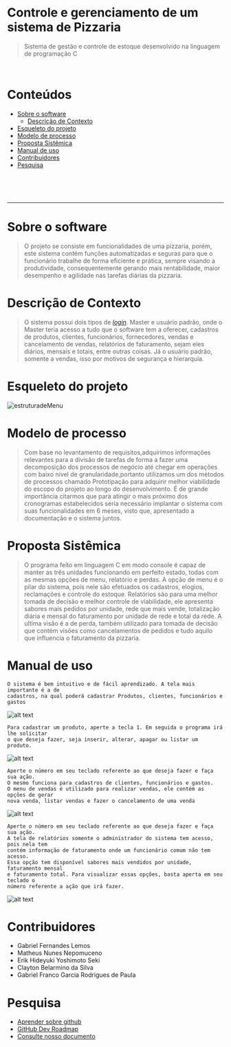 <!-- #Obrigado por nos visitar !!,
     #Caso obtenha mais idéias e sugestões e queira propor 
     #ao melhoramento do nosso Readme.md, compartilhe(Folk).
                      :S
-->


# Controle e gerenciamento de um sistema de Pizzaria 
> Sistema de gestão e controle de estoque desenvolvido na linguagem de programação C

<br/>

<!--Conteúdos/Sumário-->
# Conteúdos
* [Sobre o software](#1.Sobre-o-software)
     * [Descrição de Contexto](#Descrição-de-Contexto)
* [Esqueleto do projeto](#Esqueleto-do-projeto)
* [Modelo de processo](#Modelo-de-processo)
* [Proposta Sistêmica](#Proposta-Sistêmica)
* [Manual de uso](#Manual-de-uso)
* [Contribuidores](#Contribuidores)
* [Pesquisa](#Pesquisa)

<br/>
<br/>
<br/>

***

# Sobre o software
> O projeto se consiste em funcionalidades de uma pizzaria, porém, este sistema contém funções automatizadas e seguras para que o funcionário trabalhe de forma eficiente e prática, sempre visando a produtividade, consequentemente gerando mais rentabilidade, maior desempenho e agilidade nas tarefas diárias da pizzaria.

# Descrição de Contexto 
> O sistema possui dois tipos de <i>[login](https://github.com/erikseki/Controle-e-gerenciamento-pizzaria/blob/main/Observa%C3%A7%C3%B5es.txt)</i>. Master e usuário padrão, onde o Master teria acesso a tudo que o software tem a oferecer, cadastros de produtos, clientes, funcionários, fornecedores, vendas e cancelamento de vendas, relatórios de faturamento, sejam eles diários, mensais e totais, entre outras coisas. Já o usuário padrão, somente a vendas, isso por motivos de segurança e hierarquia.

# Esqueleto do projeto
<!--chamada de imagem-->
![estruturadeMenu](https://user-images.githubusercontent.com/56083781/97179496-a57e5880-1777-11eb-9be1-dd4301592013.png)

# Modelo de processo 

> Com base no levantamento de requisitos,adquirimos informações relevantes para a divisão de tarefas de forma a fazer uma decomposição dos processos de negócio até chegar em operações com baixo nível de granularidade,portanto utilizamos um dos métodos de processos chamado Prototipação para adquirir melhor viabilidade do escopo do projeto ao longo do desenvolvimento. É de grande importância citarmos que para atingir o mais próximo dos cronogramas estabelecidos seria necessário implantar o sistema com suas funcionalidades em 6 meses, visto que, apresentado a documentação e o sistema juntos.

# Proposta Sistêmica

> O programa feito em linguagem C em modo console é capaz de manter as três unidades funcionando em perfeito estado, todas com as mesmas opções de menu, relatório e perdas. A opção de menu é o pilar do sistema, pois nele são efetuados os cadastros, elogios, reclamações e controle do estoque. Relatórios são para uma melhor tomada de decisão e melhor controle de viabilidade, ele apresenta sabores mais pedidos por unidade, rede que mais vende, totalização diária e mensal do faturamento por unidade de rede e total da rede. A ultima visão é a de perda, também utilizado para tomada de decisão que contém visões como cancelamentos de pedidos e tudo aquilo que influencia o faturamento da pizzaria.

# Manual de uso
```
O sistema é bem intuitivo e de fácil aprendizado. A tela mais importante é a de
cadastros, na qual poderá cadastrar Produtos, clientes, funcionários e gastos
```
![alt text](https://i.ibb.co/k11BYp3/tela-1.png)
```
Para cadastrar um produto, aperte a tecla 1. Em seguida o programa irá lhe solicitar
o que deseja fazer, seja inserir, alterar, apagar ou listar um produto.
```
![alt text](https://i.ibb.co/TK9Mbj7/tela2.png)
```
Aperte o número em seu teclado referente ao que deseja fazer e faça sua ação.
O mesmo funciona para cadastros de clientes, funcionários e gastos.
O menu de vendas é utilizado para realizar vendas, ele contém as opções de gerar
nova venda, listar vendas e fazer o cancelamento de uma venda
```
![alt text](https://i.ibb.co/WPG0Zjr/tela3.png)
```
Aperte o número em seu teclado referente ao que deseja fazer e faça sua ação.
A tela de relatórios somente o administrador do sistema tem acesso, pois nela tem
contém informação de faturamento onde um funcionário comum não tem acesso. 
Essa opção tem disponível sabores mais vendidos por unidade, faturamento mensal
e faturamento total. Para visualizar essas opções, basta aperta em seu teclado o
número referente a ação que irá fazer.
```
![alt text](https://i.ibb.co/pRGkQYz/tela4.png)

<!--Contribuidores do Projeto-->
# Contribuidores
* Gabriel Fernandes Lemos
* Matheus Nunes Nepomuceno
* Erik Hideyuki Yoshimoto Seki
* Clayton Belarmino da Silva
* Gabriel Franco Garcia Rodrigues de Paula

<!--Alguns links para estudos e pesquisas para as demais informações-->
# Pesquisa
* [Aprender sobre github](https://tableless.com.br/tudo-que-voce-queria-saber-sobre-git-e-github-mas-tinha-vergonha-de-perguntar/)<br/>
* [GitHub Dev Roadmap](https://github.com/kamranahmedse/developer-roadmap)<br/>
* [Consulte nosso documento](https://github.com/erikseki/Controle-e-gerenciamento-pizzaria/blob/main/PIM/PIM%20Atualizado%2002.12.docx)<br/>

